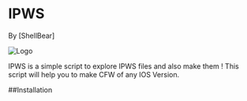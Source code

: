 # IPWS
By [ShellBear]

![Logo](http://cdn.osxdaily.com/wp-content/uploads/2015/09/ipsw-file-icon-288x300.jpg)

IPWS is a simple script to explore IPWS files and also make them ! This script will help you to make CFW of any IOS Version.

##Installation

